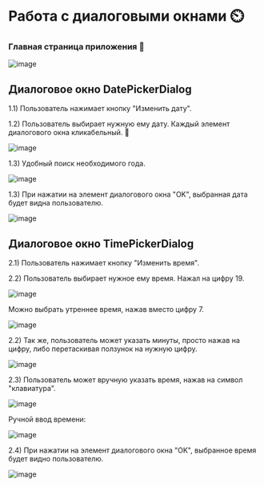 # Работа с диалоговыми окнами ⏲️

### Главная страница приложения 🔰

![image](https://user-images.githubusercontent.com/55315647/195921215-c8844124-d096-4d90-ac6c-a40cd0f3abb9.png)

## Диалоговое окно DatePickerDialog

1.1) Пользователь нажимает кнопку "Изменить дату".

1.2) Пользователь выбирает нужную ему дату. Каждый элемент диалогового окна кликабельный. 🥇

![image](https://user-images.githubusercontent.com/55315647/195921449-d8935556-f593-4bce-ac80-20b99fc4a388.png)

1.3) Удобный поиск необходимого года.

![image](https://user-images.githubusercontent.com/55315647/195923147-f9cf6e8f-e22d-42b4-98e5-073e9531fa2d.png)

1.3) При нажатии на элемент диалогового окна "OK", выбранная дата будет видна пользователю.

![image](https://user-images.githubusercontent.com/55315647/195922012-64a62697-811e-4235-bdf9-9bbffa395e23.png)

## Диалоговое окно TimePickerDialog  

2.1) Пользователь нажимает кнопку "Изменить время".

2.2) Пользователь выбирает нужное ему время. Нажал на цифру 19.

![image](https://user-images.githubusercontent.com/55315647/195922186-d0c96216-5335-45bd-99af-a6da36c9560c.png)

Можно выбрать утреннее время, нажав вместо цифру 7.

![image](https://user-images.githubusercontent.com/55315647/195922498-89f3750c-125f-41d6-974c-25a933444b7d.png)

2.2) Так же, пользователь может указать минуты, просто нажав на цифру, либо перетаскивая ползунок на нужную цифру.

![image](https://user-images.githubusercontent.com/55315647/195922808-3052c72d-729b-421e-8537-01e8a2baef5c.png)

2.3) Пользователь может вручную указать время, нажав на символ "клавиатура".

![image](https://user-images.githubusercontent.com/55315647/195923026-8a2f4e90-dbb3-40dc-96da-be286e5a713e.png)

Ручной ввод времени:

![image](https://user-images.githubusercontent.com/55315647/195922920-de3e2504-7d37-45e9-9685-df6b2f68f6e5.png)

2.4) При нажатии на элемент диалогового окна "OK", выбранное время будет видно пользователю.

![image](https://user-images.githubusercontent.com/55315647/195923601-79544193-28a1-4ee2-af84-d9c8a12bda7d.png)
